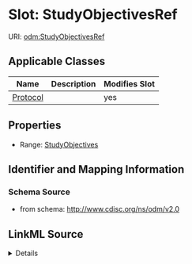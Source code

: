 # Slot: StudyObjectivesRef

URI: [odm:StudyObjectivesRef](http://www.cdisc.org/ns/odm/v2.0/StudyObjectivesRef)



<!-- no inheritance hierarchy -->




## Applicable Classes

| Name | Description | Modifies Slot |
| --- | --- | --- |
[Protocol](Protocol.md) |  |  yes  |







## Properties

* Range: [StudyObjectives](StudyObjectives.md)





## Identifier and Mapping Information







### Schema Source


* from schema: http://www.cdisc.org/ns/odm/v2.0




## LinkML Source

<details>
```yaml
name: StudyObjectivesRef
from_schema: http://www.cdisc.org/ns/odm/v2.0
rank: 1000
alias: StudyObjectivesRef
domain_of:
- Protocol
range: StudyObjectives

```
</details>